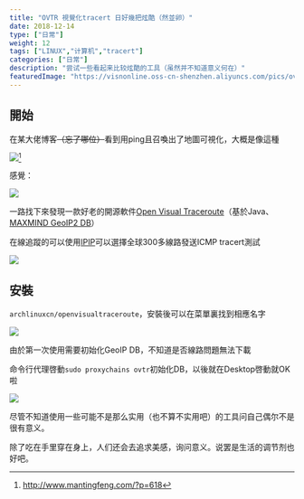 ```yaml
---
title: "OVTR 視覺化tracert 日好幾把炫酷（然並卵）"
date: 2018-12-14
type: ["日常"]
weight: 12
tags: ["LINUX","计算机","tracert"]
categories: ["日常"]
description: "尝试一些看起来比较炫酷的工具（虽然并不知道意义何在）"
featuredImage: "https://visnonline.oss-cn-shenzhen.aliyuncs.com/pics/ovtr/04.jpeg"
---
```


## 開始

在某大佬博客~~（忘了哪位）~~看到用ping且召喚出了地圖可視化，大概是像這種

![](https://visnonline.oss-cn-shenzhen.aliyuncs.com/pics/ovtr/03.png)[^1]

感覺：

![](https://visnonline.oss-cn-shenzhen.aliyuncs.com/pics/ovtr/02.jpg)


一路找下來發現一款好老的開源軟件[Open  Visual  Traceroute](https://visualtraceroute.net/)（基於Java、[MAXMIND GeoIP2 DB](https://www.maxmind.com/en/home)）

在線追蹤的可以使用[IPIP](https://tools.ipip.net/traceroute.php)可以選擇全球300多線路發送ICMP tracert測試

![](https://visnonline.oss-cn-shenzhen.aliyuncs.com/pics/ovtr/05.png)

## 安裝
``archlinuxcn/openvisualtraceroute``，安裝後可以在菜單裏找到相應名字

![](https://visnonline.oss-cn-shenzhen.aliyuncs.com/pics/ovtr/01.png)

由於第一次使用需要初始化GeoIP DB，不知道是否線路問題無法下載

命令行代理啓動``sudo proxychains ovtr``初始化DB，以後就在Desktop啓動就OK啦

![](https://visnonline.oss-cn-shenzhen.aliyuncs.com/pics/ovtr/06.png)

尽管不知道使用一些可能不是那么实用（也不算不实用吧）的工具问自己偶尔不是很有意义。

除了吃在手里穿在身上，人们还会去追求美感，询问意义。说罢是生活的调节剂也好吧。

[^1]: http://www.mantingfeng.com/?p=618
